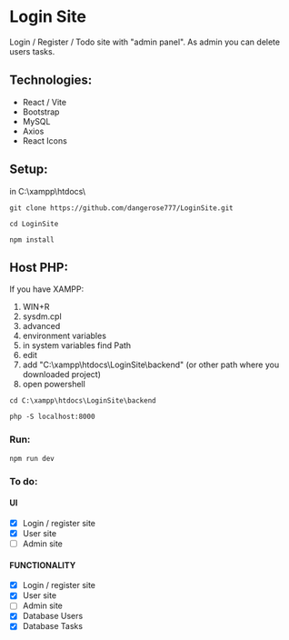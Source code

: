 # Login Site
Login / Register / Todo site with "admin panel". As admin you can delete users tasks.

## Technologies:
- React / Vite
- Bootstrap
- MySQL
- Axios
- React Icons

## Setup:
in C:\xampp\htdocs\
```
git clone https://github.com/dangerose777/LoginSite.git
```
```
cd LoginSite
```
```
npm install
```

## Host PHP:
If you have XAMPP:
1) WIN+R
2) sysdm.cpl
3) advanced
4) environment variables
5) in system variables find Path
6) edit
7) add "C:\xampp\htdocs\LoginSite\backend" (or other path where you downloaded project)
8) open powershell
```
cd C:\xampp\htdocs\LoginSite\backend
```
```
php -S localhost:8000
```

### Run:
```
npm run dev
```
### To do:
#### UI
- [x]  Login / register site
- [x]  User site
- [ ]  Admin site
#### FUNCTIONALITY
- [x]  Login / register site
- [x]  User site
- [ ]  Admin site
- [x]  Database Users
- [x]  Database Tasks